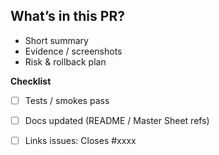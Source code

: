 ## What’s in this PR?
- Short summary
- Evidence / screenshots
- Risk & rollback plan

**Checklist**
- [ ] Tests / smokes pass
- [ ] Docs updated (README / Master Sheet refs)
- [ ] Links issues: Closes #xxxx

